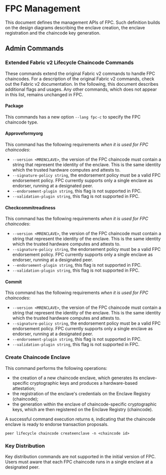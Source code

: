 # FPC Management

This document defines the management APIs of FPC.
Such definition builds on the design diagrams describing the enclave creation, 
the enclave registration and the chaincode key generation.

[//]: # (## Enclave and Chaincode APIs)

[//]: # (### Create Chaincode Enclave)

[//]: # (### Register Chaincode Enclave)

[//]: # (### Generate FPC Chaincode Keys)

## Admin Commands

### Extended Fabric v2 Lifecycle Chaincode Commands

These commands extend the original Fabric v2 commands to handle FPC chaincodes.
For a description of the original Fabric v2 commands, check out the Fabric v2 documentation.
In the following, this document describes additional flags and usages.
Any other commands, which does not appear in this list, remains unchanged in FPC.

#### Package

This commands has a new option `--lang fpc-c` to specify the FPC chaincode type.

#### Approveformyorg

This command has the following requirements *when it is used for FPC chaincodes*:
* `--version <MRENCLAVE>`, the version of the FPC chaincode must contain a string that represent the identity of the enclave. This is the same identity which the trusted hardware computes and attests to.
* `--signature-policy string`, the endorsement policy must be a valid FPC endorsement policy.
FPC currently supports only a single enclave as endorser, running at a designated peer.
* `--endorsement-plugin string`, this flag is not supported in FPC.
* `--validation-plugin string`, this flag is not supported in FPC.

#### Checkcommitreadiness

This command has the following requirements *when it is used for FPC chaincodes*:
* `--version <MRENCLAVE>`, the version of the FPC chaincode must contain a string that represent the identity of the enclave. This is the same identity which the trusted hardware computes and attests to.
* `--signature-policy string`, the endorsement policy must be a valid FPC endorsement policy.
FPC currently supports only a single enclave as endorser, running at a designated peer.
* `--endorsement-plugin string`, this flag is not supported in FPC.
* `--validation-plugin string`, this flag is not supported in FPC.

#### Commit

This command has the following requirements *when it is used for FPC chaincodes*:
* `--version <MRENCLAVE>`, the version of the FPC chaincode must contain a string that represent the identity of the enclave. This is the same identity which the trusted hardware computes and attests to.
* `--signature-policy string`, the endorsement policy must be a valid FPC endorsement policy.
FPC currently supports only a single enclave as endorser, running at a designated peer.
* `--endorsement-plugin string`, this flag is not supported in FPC.
* `--validation-plugin string`, this flag is not supported in FPC.


### Create Chaincode Enclave

This command performs the following operations:
* the creation of a new chaincode enclave,
which generates its enclave-specific cryptographic keys and produces a hardware-based attestation;
* the registration of the enclave's credentials on the Enclave Registry (chaincode);
* the generation within the enclave of chaincode-specific cryptographic keys,
which are then registered on the Enclave Registry (chaincode).

A successful command execution returns `0`,
indicating that the chaincode enclave is ready to endorse transaction proposals.

```peer lifecycle chaincode createenclave -n <chaincode id>```

### Key Distribution

Key distribution commands are not supported in the initial version of FPC.
Users must aware that each FPC chaincode runs in a single enclave at a designated peer.

